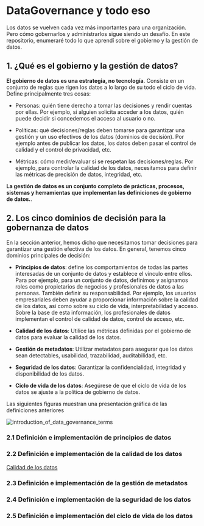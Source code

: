 # DataGovernance y todo eso

Los datos se vuelven cada vez más importantes para una organización. Pero cómo gobernarlos y administrarlos sigue siendo un desafío.
En este repositorio, enumeraré todo lo que aprendí sobre el gobierno y la gestión de datos.

## 1. ¿Qué es el gobierno y la gestión de datos?

**El gobierno de datos es una estrategia, no tecnología**. Consiste en un conjunto de reglas que rigen los datos a lo largo de su
todo el ciclo de vida. Define principalmente tres cosas:

*   Personas: quién tiene derecho a tomar las decisiones y rendir cuentas por ellas. Por ejemplo, si alguien solicita acceder a los datos,
    quién puede decidir si concedemos el acceso al usuario o no.

*   Políticas: qué decisiones/reglas deben tomarse para garantizar una gestión y un uso efectivos de los datos (dominios de decisión). Por ejemplo
    antes de publicar los datos, los datos deben pasar el control de calidad y el control de privacidad, etc.

*   Métricas: cómo medir/evaluar si se respetan las decisiones/reglas. Por ejemplo, para controlar la calidad de los datos, necesitamos
    para definir las métricas de precisión de datos, integridad, etc.

**La gestión de datos es un conjunto completo de prácticas, procesos, sistemas y herramientas que implementan las definiciones de gobierno de datos.**.

## 2. Los cinco dominios de decisión para la gobernanza de datos

En la sección anterior, hemos dicho que necesitamos tomar decisiones para garantizar una gestión efectiva de los datos. En general, tenemos
cinco dominios principales de decisión:

*   **Principios de datos**: define los comportamientos de todas las partes interesadas de un conjunto de datos y establece el vínculo entre ellos. Para
    por ejemplo, para un conjunto de datos, definimos y asignamos roles como propietarios de negocios y profesionales de datos a las personas. También
    definir su responsabilidad. Por ejemplo, los usuarios empresariales deben ayudar a proporcionar información sobre la calidad de los datos, así como sobre su
    ciclo de vida, interpretabilidad y acceso. Sobre la base de esta información, los profesionales de datos implementan el control de calidad de datos,
    control de acceso, etc.

*   **Calidad de los datos**: Utilice las métricas definidas por el gobierno de datos para evaluar la calidad de los datos.

*   **Gestión de metadatos**: Utilizar metadatos para asegurar que los datos sean detectables, usabilidad, trazabilidad, auditabilidad, etc.

*   **Seguridad de los datos**: Garantizar la confidencialidad, integridad y disponibilidad de los datos.

*   **Ciclo de vida de los datos**: Asegúrese de que el ciclo de vida de los datos se ajuste a la política de gobierno de datos.

Las siguientes figuras muestran una presentación gráfica de las definiciones anteriores

![introduction_of_data_governance_terms](https://raw.githubusercontent.com/pengfei99/DataGovernance/main/img/introduction_of_data_governance_terms.png)

### 2.1 Definición e implementación de principios de datos

### 2.2 Definición e implementación de la calidad de los datos

[Calidad de los datos](https://github.com/pengfei99/DataGovernance/blob/main/docs/data_quality.md)

### 2.3 Definición e implementación de la gestión de metadatos

### 2.4 Definición e implementación de la seguridad de los datos

### 2.5 Definición e implementación del ciclo de vida de los datos

